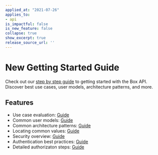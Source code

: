 ```yaml
---
applied_at: "2021-07-26"
applies_to: 
- api
is_impactful: false
is_new_feature: false
collapse: true
show_excerpt: true
release_source_url: ''
---
```


# New Getting Started Guide

Check out our [step by step guide][guide] to getting started with the Box API. 
Discover best use cases, user models, architecture patterns, and more.

<!-- more -->

## Features

* Use case evaluation: [Guide][usecase]
* Common user models: [Guide][usemodel]
* Common architecture patterns: [Guide][arch]
* Locating common values: [Guide][value]
* Security overview: [Guide][security]
* Authentication best practices: [Guide][bestprac]
* Detailed authorizaton steps: [Guide][auth]

[guide]: g://getting-started
[usecase]: g://getting-started/use-cases
[usemodel]: g://getting-started/user-models
[arch]: g://getting-started/architecture-patterns
[value]: g://getting-started/locating-values
[auth]: g://authorization
[security]: g://security
[bestprac]: g://authentication/best-practices
